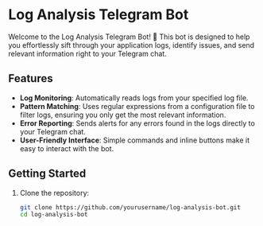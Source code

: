 # Log Analysis Telegram Bot

Welcome to the Log Analysis Telegram Bot! 🚀 This bot is designed to help you effortlessly sift through your application logs, identify issues, and send relevant information right to your Telegram chat.

## Features

- **Log Monitoring**: Automatically reads logs from your specified log file.
- **Pattern Matching**: Uses regular expressions from a configuration file to filter logs, ensuring you only get the most relevant information.
- **Error Reporting**: Sends alerts for any errors found in the logs directly to your Telegram chat.
- **User-Friendly Interface**: Simple commands and inline buttons make it easy to interact with the bot.

## Getting Started

1. Clone the repository:
   ```bash
   git clone https://github.com/yourusername/log-analysis-bot.git
   cd log-analysis-bot
